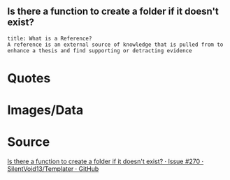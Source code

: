 ## Is there a function to create a folder if it doesn't exist?

```ad-note
title: What is a Reference?
A reference is an external source of knowledge that is pulled from to enhance a thesis and find supporting or detracting evidence
```
# Quotes

# Images/Data

# Source

[Is there a function to create a folder if it doesn't exist? · Issue #270 · SilentVoid13/Templater · GitHub](https://github.com/SilentVoid13/Templater/issues/270#issuecomment-915734109)